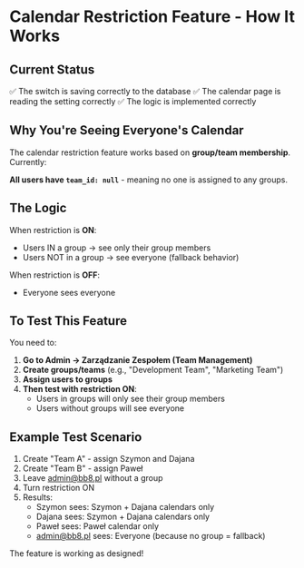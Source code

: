 # Calendar Restriction Feature - How It Works

## Current Status
✅ The switch is saving correctly to the database
✅ The calendar page is reading the setting correctly
✅ The logic is implemented correctly

## Why You're Seeing Everyone's Calendar

The calendar restriction feature works based on **group/team membership**. Currently:

**All users have `team_id: null`** - meaning no one is assigned to any groups.

## The Logic

When restriction is **ON**:
- Users IN a group → see only their group members
- Users NOT in a group → see everyone (fallback behavior)

When restriction is **OFF**:
- Everyone sees everyone

## To Test This Feature

You need to:

1. **Go to Admin → Zarządzanie Zespołem (Team Management)**
2. **Create groups/teams** (e.g., "Development Team", "Marketing Team")
3. **Assign users to groups**
4. **Then test with restriction ON**:
   - Users in groups will only see their group members
   - Users without groups will see everyone

## Example Test Scenario

1. Create "Team A" - assign Szymon and Dajana
2. Create "Team B" - assign Paweł
3. Leave admin@bb8.pl without a group
4. Turn restriction ON
5. Results:
   - Szymon sees: Szymon + Dajana calendars only
   - Dajana sees: Szymon + Dajana calendars only
   - Paweł sees: Paweł calendar only
   - admin@bb8.pl sees: Everyone (because no group = fallback)

The feature is working as designed!
